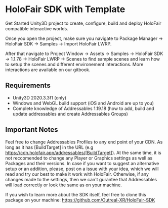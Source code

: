 # HoloFair SDK with Template
Get Started Unity3D project to create, configure, build and deploy HoloFair compatible interactive worlds.

Once you open the project, make sure you navigate to Package Manager -> HoloFair SDK -> Samples -> Import HoloFair LWRP.

After that navigate to Project Window -> Assets -> Samples -> HoloFair SDK -> 1.1.78 -> HoloFair LWRP -> Scenes to find sample scenes and learn how to setup the scenes and different environement interactions. More interactions are available on our gitbook.

## Requirements
- Unity3D 2020.3.3f1 (only)
- Windows and WebGL build support (iOS and Android are up to you)
- Complete knowledge of Addressables 1.19.18 (how to add, build and update addressables and create Addressables Groups)

## Important Notes
Feel free to change Addressables Profiles to any end point of your CDN. As long as it has [BuildTarget] in the URL (e.g https://cdn.holofair.app/addressables/[BuildTarget]).
At the same time, it is not reccomended to change any Player or Graphics settings as well as Packages and their versions. In case if you want to suggest an alternative setup or an addition, please, post on a issue with your idea, which we will read and try our best to make it work with HoloFair. Otherwise, if any changes made to the settings, then we can't gurantee that Addressables will load correctly or look the same as on your machine.

If you wish to learn more about the SDK itself, feel free to clone this package on your machine: https://github.com/Outreal-XR/HoloFair-SDK
